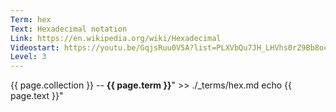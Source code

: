 ```yaml
---
Term: hex
Text: Hexadecimal notation
Link: https://en.wikipedia.org/wiki/Hexadecimal
Videostart: https://youtu.be/GqjsRuu0V5A?list=PLXVbQu7JH_LHVhs0rZ9Bb8ocyKlPljkaG&t=23m59s
Level: 3
---
```


{{ page.collection }} -- **{{ page.term }}**" >> ./_terms/hex.md
    echo  {{ page.text }}"
